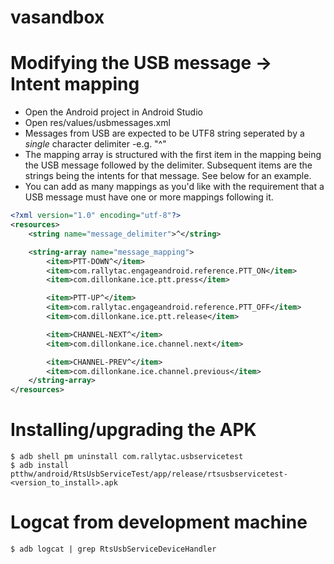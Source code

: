 # vasandbox

# Modifying the USB message -> Intent mapping
- Open the Android project in Android Studio
- Open res/values/usbmessages.xml
- Messages from USB are expected to be UTF8 string seperated by a *single* character delimiter -e.g. "^"
- The mapping array is structured with the first item in the mapping being the USB message followed by the delimiter.  Subsequent items are the strings being the intents for that message. See below for an example.
- You can add as many mappings as you'd like with the requirement that a USB message must have one or more mappings following it.

```xml
<?xml version="1.0" encoding="utf-8"?>
<resources>
    <string name="message_delimiter">^</string>

    <string-array name="message_mapping">
        <item>PTT-DOWN^</item>
        <item>com.rallytac.engageandroid.reference.PTT_ON</item>
        <item>com.dillonkane.ice.ptt.press</item>

        <item>PTT-UP^</item>
        <item>com.rallytac.engageandroid.reference.PTT_OFF</item>
        <item>com.dillonkane.ice.ptt.release</item>

        <item>CHANNEL-NEXT^</item>
        <item>com.dillonkane.ice.channel.next</item>

        <item>CHANNEL-PREV^</item>
        <item>com.dillonkane.ice.channel.previous</item>
    </string-array>
</resources>
```

# Installing/upgrading the APK
```shell
$ adb shell pm uninstall com.rallytac.usbservicetest
$ adb install ptthw/android/RtsUsbServiceTest/app/release/rtsusbservicetest-<version_to_install>.apk
```

# Logcat from development machine
```shell
$ adb logcat | grep RtsUsbServiceDeviceHandler
```
